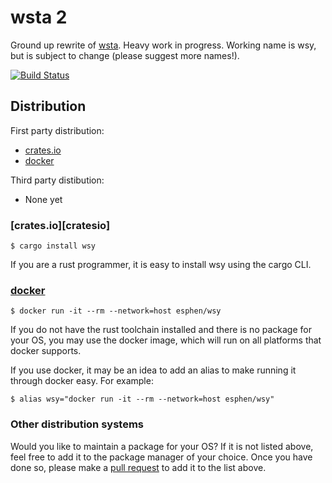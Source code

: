 # wsta 2

Ground up rewrite of [wsta][wsta]. Heavy work in progress. Working name is wsy,
but is subject to change (please suggest more names!).

[![Build Status](https://travis-ci.org/esphen/wsta2.svg?branch=master)](https://travis-ci.org/esphen/wsta2)


## Distribution
First party distribution:
- [crates.io](#crates.io)
- [docker](#docker)

Third party distibution:
- None yet

### [crates.io][cratesio]

    $ cargo install wsy

If you are a rust programmer, it is easy to install wsy using the cargo CLI.

### [docker][docker]

    $ docker run -it --rm --network=host esphen/wsy

If you do not have the rust toolchain installed and there is no package for your
OS, you may use the docker image, which will run on all platforms that docker
supports.

If you use docker, it may be an idea to add an alias to make running it through
docker easy. For example:

    $ alias wsy="docker run -it --rm --network=host esphen/wsy"

### Other distribution systems

Would you like to maintain a package for your OS? If it is not listed above,
feel free to add it to the package manager of your choice. Once you have done
so, please make a [pull request][pull_request] to add it to the list above.

[wsta]: https://github.com/esphen/wsta/
[crates.io]: https://crates.io
[docker]: https://store.docker.com/images/esphen/wsy
[pull_request]: https://github.com/esphen/wsta2/issues/new?title=New%20package:%20%3CInsert%20OS%20or%20package%20here%3E&labels=packages
